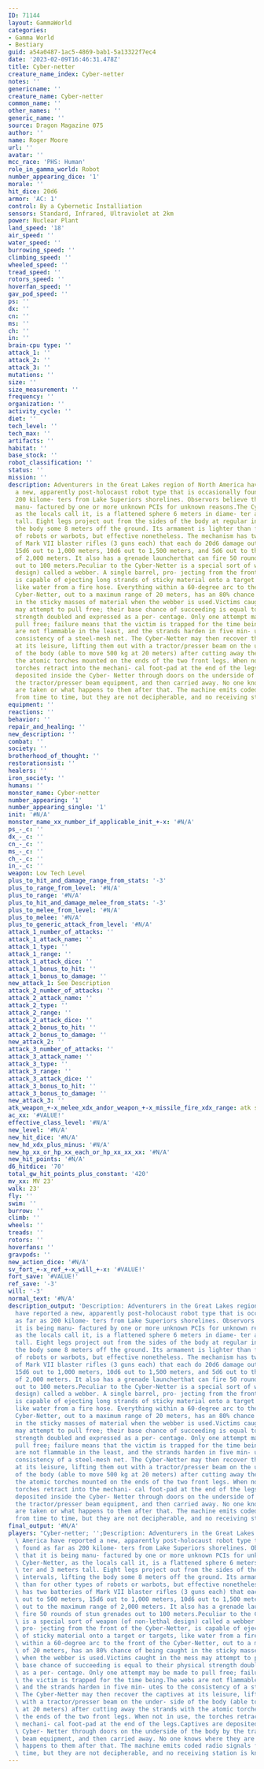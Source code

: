 ```yaml
---
ID: 71144
layout: GammaWorld
categories:
- Gamma World
- Bestiary
guid: a54a0487-1ac5-4869-bab1-5a13322f7ec4
date: '2023-02-09T16:46:31.478Z'
title: Cyber-netter
creature_name_index: Cyber-netter
notes: ''
genericname: ''
creature_name: Cyber-netter
common_name: ''
other_names: ''
generic_name: ''
source: Dragon Magazine 075
author: ''
name: Roger Moore
url: ''
avatar: ''
mcc_race: 'PHS: Human'
role_in_gamma_world: Robot
number_appearing_dice: '1'
morale: ''
hit_dice: 20d6
armor: 'AC: 1'
control: By a Cybernetic Installiation
sensors: Standard, Infrared, Ultraviolet at 2km
power: Nuclear Plant
land_speed: '18'
air_speed: ''
water_speed: ''
burrowing_speed: ''
climbing_speed: ''
wheeled_speed: ''
tread_speed: ''
rotors_speed: ''
hoverfan_speed: ''
gav_pod_speed: ''
ps: ''
dx: ''
cn: ''
ms: ''
ch: ''
in: ''
brain-cpu type: ''
attack_1: ''
attack_2: ''
attack_3: ''
mutations: ''
size: ''
size_measurement: ''
frequency: ''
organization: ''
activity_cycle: ''
diet: ''
tech_level: ''
tech_max: ''
artifacts: ''
habitat: ''
base_stock: ''
robot_classification: ''
status: ''
mission: ''
description: Adventurers in the Great Lakes region of North America have reported
  a new, apparently post-holocaust robot type that is occasionally found as far as
  200 kilome- ters from Lake Superiors shorelines. Observors believe that it is being
  manu- factured by one or more unknown PCIs for unknown reasons.The Cyber-Netter,
  as the locals call it, is a flattened sphere 6 meters in diame- ter and 3 meters
  tall. Eight legs project out from the sides of the body at regular intervals, lifting
  the body some 8 meters off the ground. Its armament is lighter than for other types
  of robots or warbots, but effective nonetheless. The mechanism has two batteries
  of Mark VII blaster rifles (3 guns each) that each do 20d6 damage out to 500 meters,
  15d6 out to 1,000 meters, 10d6 out to 1,500 meters, and 5d6 out to the maximum range
  of 2,000 meters. It also has a grenade launcherthat can fire 50 rounds of stun grenades
  out to 100 meters.Peculiar to the Cyber-Netter is a special sort of weapon (of non-lethal
  design) called a webber. A single barrel, pro- jecting from the front of the Cyber-Netter,
  is capable of ejecting long strands of sticky material onto a target or targets,
  like water from a fire hose. Everything within a 60-degree arc to the front of the
  Cyber-Netter, out to a maximum range of 20 meters, has an 80% chance of being caught
  in the sticky masses of material when the webber is used.Victims caught in the mess
  may attempt to pull free; their base chance of succeeding is equal to their physical
  strength doubled and expressed as a per- centage. Only one attempt may be made to
  pull free; failure means that the victim is trapped for the time being.The webs
  are not flammable in the least, and the strands harden in five min- utes to the
  consistency of a steel-mesh net. The Cyber-Netter may then recover the captives
  at its leisure, lifting them out with a tractor/presser beam on the under- side
  of the body (able to move 500 kg at 20 meters) after cutting away the strands with
  the atomic torches mounted on the ends of the two front legs. When not in use, the
  torches retract into the mechani- cal foot-pad at the end of the legs.Captives are
  deposited inside the Cyber- Netter through doors on the underside of the body by
  the tractor/presser beam equipment, and then carried away. No one knows where they
  are taken or what happens to them after that. The machine emits coded radio signals
  from time to time, but they are not decipherable, and no receiving station is known.
equipment: ''
reactions: ''
behavior: ''
repair_and_healing: ''
new_description: ''
combat: ''
society: ''
brotherhood_of_thought: ''
restorationsist: ''
healers: ''
iron_society: ''
humans: ''
monster_name: Cyber-netter
number_appearing: '1'
number_appearing_single: '1'
init: '#N/A'
monster_name_xx_number_if_applicable_init_+-x: '#N/A'
ps_-_c: ''
dx_-_c: ''
cn_-_c: ''
ms_-_c: ''
ch_-_c: ''
in_-_c: ''
weapon: Low Tech Level
plus_to_hit_and_damage_range_from_stats: '-3'
plus_to_range_from_level: '#N/A'
plus_to_range: '#N/A'
plus_to_hit_and_damage_melee_from_stats: '-3'
plus_to_melee_from_level: '#N/A'
plus_to_melee: '#N/A'
plus_to_generic_attack_from_level: '#N/A'
attack_1_number_of_attacks: ''
attack_1_attack_name: ''
attack_1_type: ''
attack_1_range: ''
attack_1_attack_dice: ''
attack_1_bonus_to_hit: ''
attack_1_bonus_to_damage: ''
new_attack_1: See Description
attack_2_number_of_attacks: ''
attack_2_attack_name: ''
attack_2_type: ''
attack_2_range: ''
attack_2_attack_dice: ''
attack_2_bonus_to_hit: ''
attack_2_bonus_to_damage: ''
new_attack_2: ''
attack_3_number_of_attacks: ''
attack_3_attack_name: ''
attack_3_type: ''
attack_3_range: ''
attack_3_attack_dice: ''
attack_3_bonus_to_hit: ''
attack_3_bonus_to_damage: ''
new_attack_3: ''
atk_weapon_+-x_melee_xdx_andor_weapon_+-x_missile_fire_xdx_range: atk see description
ac_xx: '#VALUE!'
effective_class_level: '#N/A'
new_level: '#N/A'
new_hit_dice: '#N/A'
new_hd_xdx_plus_minus: '#N/A'
new_hp_xx_or_hp_xx_each_or_hp_xx_xx_xx: '#N/A'
new_hit_points: '#N/A'
d6_hitdice: '70'
total_gw_hit_points_plus_constant: '420'
mv_xx: MV 23'
walk: 23'
fly: ''
swim: ''
burrow: ''
climb: ''
wheels: ''
treads: ''
rotors: ''
hoverfans: ''
gravpods: ''
new_action_dice: '#N/A'
sv_fort_+-x_ref_+-x_will_+-x: '#VALUE!'
fort_save: '#VALUE!'
ref_save: '-3'
will: '-3'
normal_text: '#N/A'
description_output: 'Description: Adventurers in the Great Lakes region of North America
  have reported a new, apparently post-holocaust robot type that is occasionally found
  as far as 200 kilome- ters from Lake Superiors shorelines. Observors believe that
  it is being manu- factured by one or more unknown PCIs for unknown reasons.The Cyber-Netter,
  as the locals call it, is a flattened sphere 6 meters in diame- ter and 3 meters
  tall. Eight legs project out from the sides of the body at regular intervals, lifting
  the body some 8 meters off the ground. Its armament is lighter than for other types
  of robots or warbots, but effective nonetheless. The mechanism has two batteries
  of Mark VII blaster rifles (3 guns each) that each do 20d6 damage out to 500 meters,
  15d6 out to 1,000 meters, 10d6 out to 1,500 meters, and 5d6 out to the maximum range
  of 2,000 meters. It also has a grenade launcherthat can fire 50 rounds of stun grenades
  out to 100 meters.Peculiar to the Cyber-Netter is a special sort of weapon (of non-lethal
  design) called a webber. A single barrel, pro- jecting from the front of the Cyber-Netter,
  is capable of ejecting long strands of sticky material onto a target or targets,
  like water from a fire hose. Everything within a 60-degree arc to the front of the
  Cyber-Netter, out to a maximum range of 20 meters, has an 80% chance of being caught
  in the sticky masses of material when the webber is used.Victims caught in the mess
  may attempt to pull free; their base chance of succeeding is equal to their physical
  strength doubled and expressed as a per- centage. Only one attempt may be made to
  pull free; failure means that the victim is trapped for the time being.The webs
  are not flammable in the least, and the strands harden in five min- utes to the
  consistency of a steel-mesh net. The Cyber-Netter may then recover the captives
  at its leisure, lifting them out with a tractor/presser beam on the under- side
  of the body (able to move 500 kg at 20 meters) after cutting away the strands with
  the atomic torches mounted on the ends of the two front legs. When not in use, the
  torches retract into the mechani- cal foot-pad at the end of the legs.Captives are
  deposited inside the Cyber- Netter through doors on the underside of the body by
  the tractor/presser beam equipment, and then carried away. No one knows where they
  are taken or what happens to them after that. The machine emits coded radio signals
  from time to time, but they are not decipherable, and no receiving station is known.'
final_output: '#N/A'
players: "Cyber-netter; '';Description: Adventurers in the Great Lakes region of North\
  \ America have reported a new, apparently post-holocaust robot type that is occasionally\
  \ found as far as 200 kilome- ters from Lake Superiors shorelines. Observors believe\
  \ that it is being manu- factured by one or more unknown PCIs for unknown reasons.The\
  \ Cyber-Netter, as the locals call it, is a flattened sphere 6 meters in diame-\
  \ ter and 3 meters tall. Eight legs project out from the sides of the body at regular\
  \ intervals, lifting the body some 8 meters off the ground. Its armament is lighter\
  \ than for other types of robots or warbots, but effective nonetheless. The mechanism\
  \ has two batteries of Mark VII blaster rifles (3 guns each) that each do 20d6 damage\
  \ out to 500 meters, 15d6 out to 1,000 meters, 10d6 out to 1,500 meters, and 5d6\
  \ out to the maximum range of 2,000 meters. It also has a grenade launcherthat can\
  \ fire 50 rounds of stun grenades out to 100 meters.Peculiar to the Cyber-Netter\
  \ is a special sort of weapon (of non-lethal design) called a webber. A single barrel,\
  \ pro- jecting from the front of the Cyber-Netter, is capable of ejecting long strands\
  \ of sticky material onto a target or targets, like water from a fire hose. Everything\
  \ within a 60-degree arc to the front of the Cyber-Netter, out to a maximum range\
  \ of 20 meters, has an 80% chance of being caught in the sticky masses of material\
  \ when the webber is used.Victims caught in the mess may attempt to pull free; their\
  \ base chance of succeeding is equal to their physical strength doubled and expressed\
  \ as a per- centage. Only one attempt may be made to pull free; failure means that\
  \ the victim is trapped for the time being.The webs are not flammable in the least,\
  \ and the strands harden in five min- utes to the consistency of a steel-mesh net.\
  \ The Cyber-Netter may then recover the captives at its leisure, lifting them out\
  \ with a tractor/presser beam on the under- side of the body (able to move 500 kg\
  \ at 20 meters) after cutting away the strands with the atomic torches mounted on\
  \ the ends of the two front legs. When not in use, the torches retract into the\
  \ mechani- cal foot-pad at the end of the legs.Captives are deposited inside the\
  \ Cyber- Netter through doors on the underside of the body by the tractor/presser\
  \ beam equipment, and then carried away. No one knows where they are taken or what\
  \ happens to them after that. The machine emits coded radio signals from time to\
  \ time, but they are not decipherable, and no receiving station is known.|"
---
```

</br>